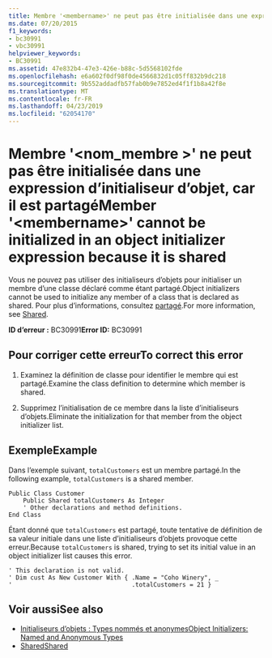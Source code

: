```yaml
---
title: Membre '<membername>' ne peut pas être initialisée dans une expression d’initialiseur d’objet, car il est partagé
ms.date: 07/20/2015
f1_keywords:
- bc30991
- vbc30991
helpviewer_keywords:
- BC30991
ms.assetid: 47e832b4-47e3-426e-b88c-5d5568102fde
ms.openlocfilehash: e6a602f0df98f0de4566832d1c05ff832b9dc218
ms.sourcegitcommit: 9b552addadfb57fab0b9e7852ed4f1f1b8a42f8e
ms.translationtype: MT
ms.contentlocale: fr-FR
ms.lasthandoff: 04/23/2019
ms.locfileid: "62054170"
---
```

# <a name="member-membername-cannot-be-initialized-in-an-object-initializer-expression-because-it-is-shared"></a><span data-ttu-id="85cb8-102">Membre '\<nom_membre >' ne peut pas être initialisée dans une expression d’initialiseur d’objet, car il est partagé</span><span class="sxs-lookup"><span data-stu-id="85cb8-102">Member '\<membername>' cannot be initialized in an object initializer expression because it is shared</span></span>
<span data-ttu-id="85cb8-103">Vous ne pouvez pas utiliser des initialiseurs d’objets pour initialiser un membre d’une classe déclaré comme étant partagé.</span><span class="sxs-lookup"><span data-stu-id="85cb8-103">Object initializers cannot be used to initialize any member of a class that is declared as shared.</span></span> <span data-ttu-id="85cb8-104">Pour plus d’informations, consultez [partagé](../../visual-basic/language-reference/modifiers/shared.md).</span><span class="sxs-lookup"><span data-stu-id="85cb8-104">For more information, see [Shared](../../visual-basic/language-reference/modifiers/shared.md).</span></span>  
  
 <span data-ttu-id="85cb8-105">**ID d’erreur :** BC30991</span><span class="sxs-lookup"><span data-stu-id="85cb8-105">**Error ID:** BC30991</span></span>  
  
## <a name="to-correct-this-error"></a><span data-ttu-id="85cb8-106">Pour corriger cette erreur</span><span class="sxs-lookup"><span data-stu-id="85cb8-106">To correct this error</span></span>  
  
1. <span data-ttu-id="85cb8-107">Examinez la définition de classe pour identifier le membre qui est partagé.</span><span class="sxs-lookup"><span data-stu-id="85cb8-107">Examine the class definition to determine which member is shared.</span></span>  
  
2. <span data-ttu-id="85cb8-108">Supprimez l’initialisation de ce membre dans la liste d’initialiseurs d’objets.</span><span class="sxs-lookup"><span data-stu-id="85cb8-108">Eliminate the initialization for that member from the object initializer list.</span></span>  
  
## <a name="example"></a><span data-ttu-id="85cb8-109">Exemple</span><span class="sxs-lookup"><span data-stu-id="85cb8-109">Example</span></span>  
 <span data-ttu-id="85cb8-110">Dans l’exemple suivant, `totalCustomers` est un membre partagé.</span><span class="sxs-lookup"><span data-stu-id="85cb8-110">In the following example, `totalCustomers` is a shared member.</span></span>  
  
```  
Public Class Customer  
    Public Shared totalCustomers As Integer  
    ' Other declarations and method definitions.  
End Class  
```  
  
 <span data-ttu-id="85cb8-111">Étant donné que `totalCustomers` est partagé, toute tentative de définition de sa valeur initiale dans une liste d’initialiseurs d’objets provoque cette erreur.</span><span class="sxs-lookup"><span data-stu-id="85cb8-111">Because `totalCustomers` is shared, trying to set its initial value in an object initializer list causes this error.</span></span>  
  
```  
' This declaration is not valid.  
' Dim cust As New Customer With { .Name = "Coho Winery", _  
'                                 .totalCustomers = 21 }  
```  
  
## <a name="see-also"></a><span data-ttu-id="85cb8-112">Voir aussi</span><span class="sxs-lookup"><span data-stu-id="85cb8-112">See also</span></span>

- [<span data-ttu-id="85cb8-113">Initialiseurs d’objets : Types nommés et anonymes</span><span class="sxs-lookup"><span data-stu-id="85cb8-113">Object Initializers: Named and Anonymous Types</span></span>](../../visual-basic/programming-guide/language-features/objects-and-classes/object-initializers-named-and-anonymous-types.md)
- [<span data-ttu-id="85cb8-114">Shared</span><span class="sxs-lookup"><span data-stu-id="85cb8-114">Shared</span></span>](../../visual-basic/language-reference/modifiers/shared.md)
